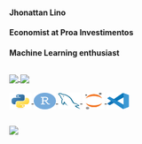 #### Jhonattan Lino

#### Economist at Proa Investimentos

#### Machine Learning enthusiast
##

<div>
<a href="https://github.com/Jhonattanln">
  <img align="center" height="180rem" src="https://github-readme-stats.vercel.app/api?username=Jhonattanln&show_icons=true&theme=dark">
<a href="https://github.com/Jhonattanln">
  <img align="center" height="180rem" src="https://github-readme-stats.vercel.app/api/top-langs/?username=Jhonattanln&layout=compact&theme=dark">
<div>
  
<div style="display: inline_block"><br>
  <img align="center" alt="Python" height="30" width="40" src="https://raw.githubusercontent.com/devicons/devicon/master/icons/python/python-original.svg">
  <img align="center" alt="RStudio" height="30" width="40" src="https://raw.githubusercontent.com/devicons/devicon/master/icons/rstudio/rstudio-original.svg">
  <img align="center" alt="MySQL" height="30" width="40" src="https://raw.githubusercontent.com/devicons/devicon/master/icons/mysql/mysql-original.svg">
  <img align="center" alt="Jupyter" height="30" width="40" src="https://raw.githubusercontent.com/devicons/devicon/master/icons/jupyter/jupyter-original.svg">
  <img align="center" alt="VSCode" height="30" width="40" src="https://raw.githubusercontent.com/devicons/devicon/master/icons/vscode/vscode-original.svg">
</div>

##

<div
<a href="https://www.linkedin.com/in/jhonattan-economia/" target="_blank"><img src="https://img.shields.io/badge/LinkedIn-0077B5?style=for-the-badge&logo=linkedin&logoColor=white" target="_blank"></a>
<div>
